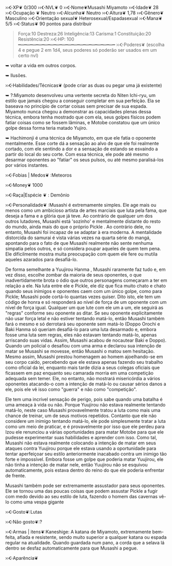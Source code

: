 

››☪︎XP❦ 0/300
››☪︎NVL❦ 0
››☪︎Nome❦Musashi Miyamoto
››☪︎Idade❦ 28
››☪︎Ocupação ❦ Neutro
››☪︎Alcunha❦ Neutro
››☪︎Altura❦ 1,78
››☪︎Gênero❦ Masculino
››☪︎Orientação sexual❦ Heterosexual/Espadasexual
››☪︎Mana❦ 5/5
››☪︎Status❦ 90 pontos para distribuir 
>Força:10
>Destreza:26
>Inteligência:13
>Carisma:1
>Constituição:20
>Resistência:20
››☪︎HP: 100 
━═━═━═━═━═━═━═━═━═━═━═━═━═━═━═━═━
››☪︎Poderes❦ (escolha 4 e pegue 2 em 1d4, seus poderes só poderão ser usados em um certo nvl)

➥ voltar a vida em outros corpos.

➥ Ilusões.

››☪︎Habilidades/Técnicas❦ (pode criar as duas ou pegar uma já existente)

➥ ?:Miyamoto desenvolveu uma vertente secreta do Niten Ichi-ryu, um estilo que jamais chegou a conseguir completar em sua perfeição. Ela se baseava no princípio de cortar coisas sem precisar de sua espada. Miyamoto nunca chegou a demonstrar as capacidades plenas dessa técnica, embora tenha mostrado que com ela, seus golpes físicos podem fatiar coisas como se fossem lâminas, e Motobe constatou que um único golpe dessa forma teria matado Yujiro.

➥ Hachimonji é uma técnica de Miyamoto, em que ele fatia o oponente mentalmente. Esse corte dá a sensação ao alvo de que ele foi realmente cortado, com ele sentindo a dor e a sensação de estando se esvaindo a partir do local do seu corte. Com essa técnica, ele pode até mesmo desarmar oponentes ao "fatiar" os seus pulsos, ou até mesmo paralisá-los por vários instantes.

››☪︎Fobias | Medos❦ :Meteoros

››☪︎Money❦ 1000

››☪︎Raça|Espécie ❦ : Demônio

››☪︎Personalidade❦ :Musashi é extremamente simples. Ele age mais ou menos como um ambicioso artista de artes marciais que luta pela fama, que deseja a fama e a glória que já teve. Ao contrário de qualquer um dos outros lutadores, Musashi está 'sozinho' e mentalmente distante do resto do mundo, ainda mais do que o próprio Pickle . Ao contrário dele, no entanto, Musashi foi incapaz de se adaptar à era moderna. A mentalidade distorcida do samurai é vista várias vezes na quarta série do mangá, apontando para o fato de que Musashi realmente não sente nenhuma simpatia pelos outros, e só considera poupar aqueles de quem tem pena. Ele dificilmente mostra muita preocupação com quem ele fere ou mutila aqueles azarados para desafiá-lo.

De forma semelhante a Yuujirou Hanma , Musashi raramente faz tudo e, em vez disso, escolhe zombar da maioria de seus oponentes, o que inadvertidamente brota o ódio que outros personagens começaram a ter em relação a ele. Na luta entre ele e Pickle, ele diz que fica muito chato e chato quando seus inimigos e oponentes caem com um único golpe, como para Pickle; Musashi pode cortá-lo quantas vezes quiser. Dito isto, ele tem um código de honra e só responderá ao nível de força de um oponente com um nível de força igual. Qualquer um que lute com ele um a um, ele seguirá as "regras" conforme seu oponente as ditar. Se seu oponente explicitamente não usar força letal e não estiver tentando matá-lo, então Musashi também fará o mesmo e só derrotará seu oponente sem matá-lo (Doppo Orochi e Baki Hanma só queriam desafiá-lo para uma luta desarmado e, embora fosse uma luta sem regras, eles não estavam tentando matá-lo, apenas arriscando suas vidas. Assim, Musashi acabou de nocautear Baki e Doppo). Quando um policial o desafiou com uma arma e declarou sua intenção de matar se Musashi se movesse, então Musashi o matou sem hesitação. Mesmo assim, Musashi prestou homenagem ao homem ajoelhando-se em seu corpo caído, percebendo que ele estava apenas fazendo seu trabalho como oficial da lei, enquanto mais tarde dizia a seus colegas oficiais que ficassem em paz enquanto seu camarada morria em uma competição adequada sem temer. Ele, no entanto, não mostrará misericórdia a vários oponentes atacando-o com a intenção de matá-lo ou causar sérios danos a ele, pois ele vê isso como "guerra" e não como "competição".

Ele tem uma incrível sensação de perigo, pois sabe quando uma batalha é uma ameaça à vida ou não. Porque Yuujirou não estava realmente tentando matá-lo, neste caso Musashi provavelmente tratou a luta como mais uma chance de treinar, um de seus motivos repetidos. Contanto que ele não considere um inimigo tentando matá-lo, ele pode simplesmente tratar a luta como um meio de praticar, e é provavelmente por isso que ele perdeu para Izou              ele renunciou a várias oportunidades para matar Motobe para que ele pudesse experimentar suas habilidades e aprender com isso. Como tal, Musashi não estava realmente colocando a intenção de matar em seus ataques contra Yuujirou porque ele estava usando a oportunidade para tentar aperfeiçoar seu estilo anteriormente inacabado contra um inimigo tão forte e impossível. Embora fosse um golpe que poderia matar Yuujirou, ele não tinha a intenção de matar nele, então Yuujirou não se esquivou automaticamente, pois estava dentro do reino do que ele poderia enfrentar de frente.

Musashi também pode ser extremamente assustador para seus oponentes. Ele se tornou uma das poucas coisas que podem assustar Pickle a fugir com medo devido ao seu estilo de luta, fazendo o homem das cavernas vê-lo como uma vespa gigante

››☪︎Gosto❦:Lutas

››☪︎Não gosto❦:?

››☪︎Armas | itens❦:Kaneshige: A katana de Miyamoto, extremamente bem-feita, afiada e resistente, sendo muito superior a qualquer katana ou espada regular na atualidade. Quando guardada num pano, a corda que a selava lá dentro se desfaz automaticamente para que Musashi a pegue.

››☪︎Aparência❦ 


